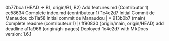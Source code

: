 0b77bca (HEAD -> B1, origin/B1, B2) Add features.md (Contributor 1)
ee58634 Complete index.md (contributeur 1)
1c4e2d7 Initial Commit de Manaudou
cb11a58 Initial commit de Manaudou
| * 913b0b7 (main) Complete readme (contributeur 1)
|/
ff90830 (origin/main, origin/HEAD) add deadline
a11a966 (origin/gh-pages) Deployed 1c4e2d7 with MkDocs version: 1.6.1
